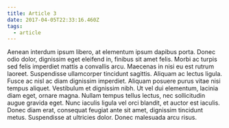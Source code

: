 ```yaml
---
title: Article 3
date: 2017-04-05T22:33:16.460Z
tags:
  - article
---
```


Aenean interdum ipsum libero, at elementum ipsum dapibus porta. Donec odio dolor, dignissim eget eleifend in, finibus sit amet felis. Morbi ac turpis sed felis imperdiet mattis a convallis arcu. Maecenas in nisi eu est rutrum laoreet. Suspendisse ullamcorper tincidunt sagittis. Aliquam ac lectus ligula. Fusce ac nisl ac diam dignissim imperdiet. Aliquam posuere purus vitae nisi tempus aliquet. Vestibulum et dignissim nibh. Ut vel dui elementum, lacinia diam eget, ornare magna. Nullam tempus tellus lectus, nec sollicitudin augue gravida eget. Nunc iaculis ligula vel orci blandit, et auctor est iaculis. Donec diam erat, consequat feugiat ante sit amet, dignissim tincidunt metus. Suspendisse at ultricies dolor. Donec malesuada arcu risus.
